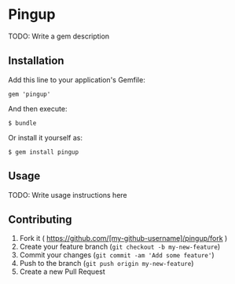 # Pingup

TODO: Write a gem description

## Installation

Add this line to your application's Gemfile:

    gem 'pingup'

And then execute:

    $ bundle

Or install it yourself as:

    $ gem install pingup

## Usage

TODO: Write usage instructions here

## Contributing

1. Fork it ( https://github.com/[my-github-username]/pingup/fork )
2. Create your feature branch (`git checkout -b my-new-feature`)
3. Commit your changes (`git commit -am 'Add some feature'`)
4. Push to the branch (`git push origin my-new-feature`)
5. Create a new Pull Request
